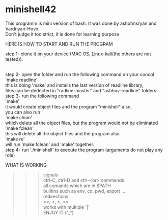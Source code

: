 # minishell42

This programm is mini version of bash. It was done by ashotmsryan and Vardnyan-Hovo.
<br>Don't judge it too strict, it is done for learning purpose

HERE IS HOW TO START AND RUN THE PROGRAM
<br>
<p>   step 1- clone it on your device (MAC OS, Linux-kali(the others are not tested)).
</p>
<br>
step 2- open the folder and run the following command on your concol
<br>
        'make readline'
<br>
        this is doing 'make' and installs the last version of readline library,
<br>
        files can be dedected in "radline-master" and "ashhov-readline" folders.
<br>
step 3- run the following command
<br>
        'make'
<br>
        it would create object files and the program "minishell" also,
<br>
        you can also run 
<br>
        'make clean'<br>
         which delets all the object files, but the program would not be eliminated<br>
        'make fclean'<br>
        this will delete all the object files and the program also<br>
        'make re'<br>
        will run 'make fclean' and 'make' together.<br>
step 4- run './minishell' to execute the program (arguments do not play any role)<br>

WHAT IS WORKING<br>
>>> signals<br>
    ctrl-C, ctrl-D and ctrl-\<br>
>>> commands<br>
    all comands which are in $PATH<br>
    builtins such as env, cd, pwd, export ...<br>
>>> redirections<br>
    <<, <, >, >><br>
>>>works with multiple '|'<br>
                                      ENJOY IT (^_^)
